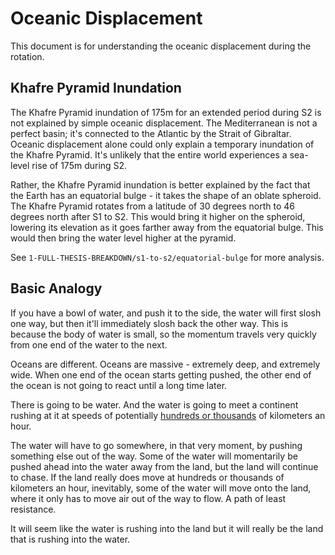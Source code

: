 # Oceanic Displacement

This document is for understanding the oceanic displacement during the rotation.

## Khafre Pyramid Inundation

The Khafre Pyramid inundation of 175m for an extended period during S2 is not explained by simple oceanic displacement. The Mediterranean is not a perfect basin; it's connected to the Atlantic by the Strait of Gibraltar. Oceanic displacement alone could only explain a temporary inundation of the Khafre Pyramid. It's unlikely that the entire world experiences a sea-level rise of 175m during S2.

Rather, the Khafre Pyramid inundation is better explained by the fact that the Earth has an equatorial bulge - it takes the shape of an oblate spheroid. The Khafre Pyramid rotates from a latitude of 30 degrees north to 46 degrees north after S1 to S2. This would bring it higher on the spheroid, lowering its elevation as it goes farther away from the equatorial bulge. This would then bring the water level higher at the pyramid.

See `1-FULL-THESIS-BREAKDOWN/s1-to-s2/equatorial-bulge` for more analysis.

## Basic Analogy

If you have a bowl of water, and push it to the side, the water will first slosh one way, but then it'll immediately slosh back the other way. This is because the body of water is small, so the momentum travels very quickly from one end of the water to the next.

Oceans are different. Oceans are massive - extremely deep, and extremely wide. When one end of the ocean starts getting pushed, the other end of the ocean is not going to react until a long time later.

There is going to be water. And the water is going to meet a continent rushing at it at speeds of potentially [hundreds or thousands](https://github.com/sovrynn/ecdo/tree/master/1-FULL-THESIS-BREAKDOWN/s1-to-s2/rotation-vector-field) of kilometers an hour.

The water will have to go somewhere, in that very moment, by pushing something else out of the way. Some of the water will momentarily be pushed ahead into the water away from the land, but the land will continue to chase. If the land really does move at hundreds or thousands of kilometers an hour, inevitably, some of the water will move onto the land, where it only has to move air out of the way to flow. A path of least resistance.

It will seem like the water is rushing into the land but it will really be the land that is rushing into the water.